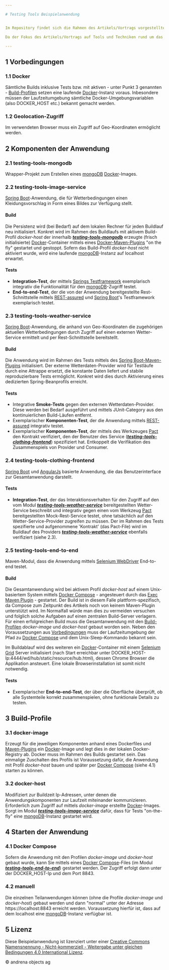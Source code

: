 ```yaml
---

# Testing Tools Beispielanwendung


Im Repository findet sich die Rahmen des Artikels/Vortrags vorgestellte Beipielanwendung. Diese ermittelt anhand der Koordinaten des Webbrowsers einen Kleidungsvorschlag (in Form eines Bildes) für den aktuellen Tag. 

Da der Fokus des Artikels/Vortrags auf Tools und Techniken rund um das Thema Integrations-Testen liegt, wurde der Darstellung wegen auf Unittests verzichtet. 

---
```


## 1 Vorbedingungen

### 1.1 Docker

Sämtliche Builds inklusive Tests bzw. mit aktiven - unter Punkt 3 genannten - [Build-Profilen](#3-build-profile) setzen eine laufende [Docker](https://www.docker.com)-Instanz voraus. Inbesondere müssen der Laufzeitumgebung sämtliche Docker-Umgebungsvariablen (also DOCKER_HOST etc.) bekannt gemacht werden.

### 1.2 Geolocation-Zugriff

Im verwendeten Browser muss ein Zugriff auf Geo-Koordinaten ermöglicht werden.

## 2 Komponenten der Anwendung

### 2.1 testing-tools-mongodb

Wrapper-Projekt zum Erstellen eines [mongoDB](https://www.mongodb.com) [Docker](https://www.docker.com)-Images.

### 2.2 testing-tools-image-service

[Spring Boot](http://projects.spring.io/spring-boot/)-Anwendung, die für Wetterbedingungen einen Kleidungsvorschlag in Form eines Bildes zur Verfügung stellt.

#### Build

Die Persistenz wird (bei Bedarf) auf dem lokalen Rechner für jeden Buildlauf neu initialisiert. Konkret wird im Rahmen des Buildlaufs mit aktivem Build-Profil *docker-host* der innerhalb **_[testing-tools-mongodb](#2-1-testing-tools-mongodb)_** erzeugte (frisch initialisierte) [Docker](https://www.docker.com)-Container mittels eines [Docker-Maven-Plugins](https://github.com/rhuss/docker-maven-plugin) "on the fly" gestartet und gestoppt. Sofern das Build-Profil *docker-host* nicht aktiviert wurde, wird eine laufende [mongoDB](https://www.mongodb.com)-Instanz auf localhost erwartet. 

#### Tests

* **Integration-Test**, der mittels [Springs Testframework](http://docs.spring.io/spring/docs/current/spring-framework-reference/html/integration-testing.html) exemplarisch integrativ die Funktionalität für den [mongoDB](https://www.mongodb.com)-Zugriff testet.
* **End-to-end-Test**, der die von der Anwendung bereitgestellte Rest-Schnittstelle mittels [REST-assured](https://github.com/jayway/rest-assured) und [Spring Boot](http://projects.spring.io/spring-boot/)'s Testframework  exemplarisch testet. 

### 2.3 testing-tools-weather-service

[Spring Boot](http://projects.spring.io/spring-boot/)-Anwendung, die anhand von Geo-Koordinaten die zugehörigen aktuellen Wetterbedingungen durch Zugriff auf einen externen Wetter-Service ermittelt und per Rest-Schnittstelle bereitstellt.

#### Build

Die Anwendung wird im Rahmen des Tests mittels des [Spring Boot-Maven-Plugins](http://docs.spring.io/spring-boot/docs/current/reference/html/build-tool-plugins-maven-plugin.html) initialisiert. Der externe Wetterdaten-Provider wird für Testläufe durch eine Attrappe ersetzt, die konstante Daten liefert und stabile reproduzierbare Tests ermöglicht. Konkret wird dies durch Aktivierung eines dedizierten Spring-Beanprofils erreicht.

#### Tests

* Integrative **Smoke-Tests** gegen den externen Wetterdaten-Provider. Diese werden bei Bedarf ausgeführt und mittels JUnit-Category aus den kontinuierlichen Build-Läufen entfernt.
* Exemplarischer **Komponenten-Test**, der die Anwendung mittels [REST-assured](https://github.com/jayway/rest-assured) integrativ testet.
* Exemplarischer **Komponenten-Test**, der mittels des Werkzeuges [Pact](https://github.com/DiUS/pact-jvm) den Kontrakt verifiziert, den der Benutzer des Service (**_[testing-tools-clothing-frontend](#2-4-testing-tools-clothing-frontend)_**) spezifiziert hat. Entkoppelt die Verifikation des Zusammenspiels von Provider und Consumer.

### 2.4 testing-tools-clothing-frontend

[Spring Boot](http://projects.spring.io/spring-boot/) und [AngularJs](https://angularjs.org) basierte Anwendung, die das Benutzerinterface zur Gesamtanwendung darstellt.

#### Tests

* **Integration-Test**, der das Interaktionsverhalten für den Zugriff auf den vom Modul **_[testing-tools-weather-service](#2-3-testing-tools-weather-service)_** bereitgestellten Wetter-Service beschreibt und integrativ gegen einen vom Werkzeug [Pact](https://github.com/DiUS/pact-jvm) bereitgestellten Mock-Rest-Service testet, ohne tatsächlich auf den Wetter-Service-Provider zugreifen zu müssen. Der im Rahmen des Tests spezifierte und aufgenommene 'Kontrakt' (das Pact-File) wird im Buildlauf des Providers **_[testing-tools-weather-service](#2-3-testing-tools-weather-service)_** ebenfalls verifiziert (siehe 2.3).

### 2.5 testing-tools-end-to-end

Maven-Modul, dass die Anwendung mittels [Selenium WebDriver](http://www.seleniumhq.org/projects/webdriver/) End-to-end testet.

#### Build

Die Gesamtanwendung wird bei aktivem Profil *docker-host* auf einem Unix-basiertem System mittels [Docker Compose](https://docs.docker.com/compose/) - angesteuert durch das [Exec Maven Plugin](http://www.mojohaus.org/exec-maven-plugin/) - gestartet. 
Der Build ist in diesem Falle plattform-spezifisch, da Compose zum Zeitpunkt des Artikels noch von keinem Maven-Plugin unterstützt wird. Im Normalfall würde man dies zu vermeiden versuchen und folglich solche Aufgaben auf einen zentralen Build-Server verlagern. 
Für einen erfolgreichen Build muss die Gesamtanwendung mit den [Build-Profilen](#3-build-profile) *docker-image* und *docker-host* gebaut worden sein. Neben den Voraussetzungen aus [Vorbedingungen](#1-1-docker) muss der Laufzeitumgebung der Pfad zu [Docker Compose](https://docs.docker.com/compose/)  und dem Unix-Sleep-Kommando bekannt sein.

Im Buildablauf wird des weiteren ein [Docker](https://www.docker.com)-Container mit einem [Selenium Grid](https://github.com/SeleniumHQ/selenium/wiki/Grid2) Server initialisiert (nach Start erreichbar unter DOCKER_HOST-Ip:4444/wd/hub/static/resource/hub.html), dessen Chrome Browser die Applikation ansteuert. Eine lokale Browserinstallation ist somit nicht notwendig.

#### Tests

* Exemplarischer **End-to-end-Test**, der über die Oberfläche überprüft, ob alle Systemteile korrekt zusammenspielen, ohne funktionale Details zu testen.

## 3 Build-Profile

### 3.1 docker-image

Erzeugt für die jeweiligen Komponenten anhand eines Dockerfiles und [Maven-Plugins](https://github.com/spotify/docker-maven-plugin) ein [Docker](https://www.docker.com)-Image und legt dies in der lokalen Docker-Registry ab. Docker muss im Rahmen des Builds gestartet sein. Das einmalige Zuschalten des Profils ist Voraussetzung dafür, die Anwendung mit Profil *docker-host* bauen und später per [Docker Compose](https://docs.docker.com/compose/) (siehe 4.1) starten zu können.

### 3.2 docker-host

Modifiziert zur Buildzeit Ip-Adressen, unter denen die Anwendungskomponenten zur Laufzeit miteinander kommunizieren. Erforderlich zum Zugriff auf mittels *docker-image* erstellte [Docker](https://www.docker.com)-Images. Sorgt im Modul **_[testing-tools-image-service](#2-2-testing-tools-image-service)_** dafür, dass für Tests "on-the-fly" eine [mongoDB](https://www.mongodb.com)-Instanz gestartet wird.

## 4 Starten der Anwendung

### 4.1 Docker Compose

Sofern die Anwendung mit den Profilen *docker-image* und *docker-host* gebaut wurde, kann Sie mittels eines [Docker Compose](https://docs.docker.com/compose/)-Files (im Modul **_[testing-tools-end-to-end](#2-5-testing-tools-end-to-end)_**) gestartet werden. Der Zugriff erfolgt dann unter der DOCKER_HOST-Ip und dem Port 8843.

### 4.2 manuell

Die einzelnen Teilanwendungen können (ohne die Profile *docker-image* und *docker-host*) gebaut werden und dann "normal" unter der Adresse https://localhost:8843 erreicht werden. Voraussetzung hierfür ist, dass auf dem localhost eine [mongoDB](https://www.mongodb.com)-Instanz verfügbar ist.


## 5 Lizenz

Diese Beispielanwendung ist lizenziert unter einer [Creative Commons Namensnennung - Nicht-kommerziell - Weitergabe unter gleichen Bedingungen 4.0 International Lizenz](http://creativecommons.org/licenses/by-nc-sa/4.0/).

&copy; andrena objects ag

